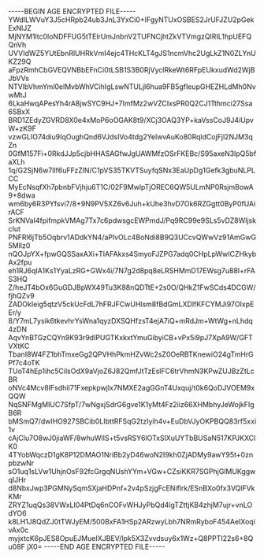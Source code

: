 -----BEGIN AGE ENCRYPTED FILE-----
YWdlLWVuY3J5cHRpb24ub3JnL3YxCi0+IFgyNTUxOSBES2JrUFJZU2pGekExNlJZ
MjNYM1ltc0loNDFFUG5tTElrUmJnbnV2TUFNCjhtZkVTVmgzQlRIL1hpUEFQQnVh
UVVIdWZ5YUtEbnRlUHRkVmI4ejc4THcKLT4gJS1ncmVhc2UgLkZ1N0ZLYnUKZ29Q
aFpzRmhCbGVEQVNBbEFnCi0tLSB1S3B0RjVyclRkeWt6RFpEUkxudWd2WjBJbVVs
NTVlbVhmYml0elMvbWhVCihIgLswNTULjl6hua9FB5gfIeupGHEZHLdMh0NvwMtJ
6LkaHwqAPesYh4rA8jwSYC9HJ+7ImfMz2wVZCIxsPR0Q2CJ1Tthmci27Ssa6SBxX
BRD1ZEdyZGVRD8X0e4xMoP6oOGAK8t9/XCj3OAQ3YP+kaVssCoJ9J4iUpvW+zK9F
vzwGLIO74diu9IqOughQnd6VJdsIVo4tdg2YelwvAuKo80RqldCojFjl2NJM3qZn
0GfM157Fi+0RkdJJp5cjbHHASAGfwJgUAWMfzOSrFKEBc/S95axeN3lpQ5bfaXLh
1q/G2SjN6w7llf6uFFzZlN/C1pVS35TKVTSuyfqSNx3EaUpDg1Gefk3gbuNLPLCC
MyEcNsqfXh7pbnbFVjhju6T1C/02F9MwlpTjOREC6QW5ULmNP0RsjmBowA9+8dwa
wm6by6R3PYfsvi7/8+9N9PV5XZ6v6Juh+kUhe3hvD7Ok6RZGgtt0ByP0fUAirACF
SrKNVaI4fpifmpkVMAg7Tx7c6pdwsgcEWPmdJ/Pq9RC99e9SLs5vDZ8WljskcIut
PNFRl6jTb5Oqbrv1ADdkYN4/aPlvOLc4BoNdi8B9Q3UCcvQWwVz91AmGwG5MlIz0
nQOJpYX+fpwGQSSaxAXi+TIAFAkxs4SmyoFJZPG7adq0CHpLpWwICZHkybAx2fpu
eh1RJ6qIA1Ks1YyaLzRG+GWx4i/7N7g2d8pq8eLRSHMmD17EWsg7u88I+rFAS3HQ
Z/heJT4bOx6GuGDJBpWX49Tu3K88nQDTtE+2s0O/QHkZ1FwSCds4DCGW/fjhQZv9
ZADOkIeig5qtzV5ckUcFdL7hFRJFCwUHlsm8fBdGmLXDlfKFCYMJi97OIxpEEr/y
8/Y7mL7ysik6tkevhrYsWna1qyzDXSQHfzsT4ejA7iQ+mRdJm+WtWg+nLhdq4zDN
AqvYnBTGzCQYn9K93r9dIPUGTKxkxtYmuGibyiCB+vPx5i9pJ7XpA9W/GFTVXtKC
TbanI8W4FZ1bhTmxeGg2QPVHhPkmHZvWc2sZ0OeRBTKnewiO24gTmHrGPf7c4oTK
TUoT4hEp1ihc5CilsOdX9aVjoZ6J82QmfJtTzEslFC6trVhmN3KPwZUJBzZtLcBR
oNVc4Mcv8IFsdhiI71FxepkpwjIx7NMXE2agGGnT4Uxquj/t0k6QoDJVOEM9xQQW
NqSNFMgMIUC7SfpT/7wNgxjSdrG6gve1K1yMt4Fz2iiz66XHMbhyJeWojkFIgB6R
bMSmQ7/dwIHO927SBCib0LIbttRFSqG2tzIyih4v+EuDbVJyOKPBQQ83rf5xxi1v
cAjClu7O8wJ0jiaWF/8whuWlIS+t5vsRSY6lOTxSlXuUYTbBUSaN517KPJKXClK0
4TYobWqczD1gK8P12DMAO1NriBb2yD46woN2I9kh0ZjADMy9awY95t+0znpbzwNr
sO1uq1sLVw1UhjnOsF92fcGrgqNUshYYm+VGw+CZsiKKR7SGPhjGlMUKggwqIJHr
d8NbxJwp3PGMNySqmSXjaHDPnf+2v4pSzjgFcENiflrk/ESnBXo0fx3VQlFVkKMr
ZRYZ1uqQs38VWxLI04PtDq6nCOFvWHJyPbQd4lgTZttjKB4zhjM7ujr+vnLOdYO6
k8LH1J8QdZJ0tTWJyEM/500BxFA1HSp2ARzwyLbh7NRmRyboF454AeIXoqivAx0c
myjxtcK6pJES8OpuEJMueIXJBEV/lpk5X3Zvvdsuy6x1Wz+Q8PPTI22s6+8Qu08F
jX0=
-----END AGE ENCRYPTED FILE-----
